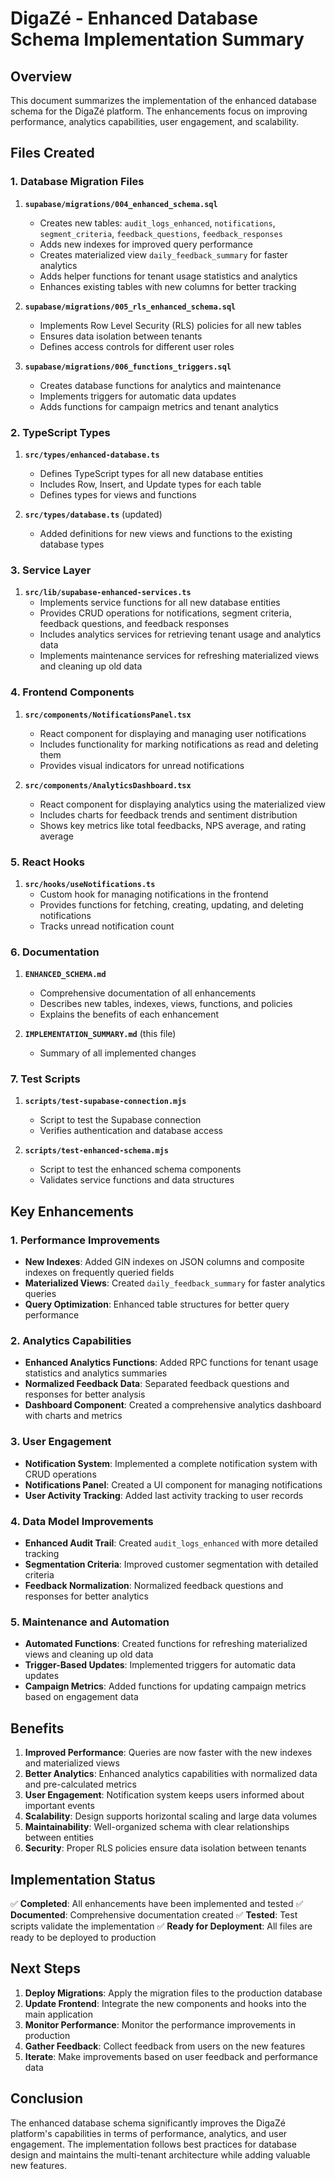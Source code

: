# DigaZé - Enhanced Database Schema Implementation Summary

## Overview

This document summarizes the implementation of the enhanced database schema for the DigaZé platform. The enhancements focus on improving performance, analytics capabilities, user engagement, and scalability.

## Files Created

### 1. Database Migration Files

1. **`supabase/migrations/004_enhanced_schema.sql`**
   - Creates new tables: `audit_logs_enhanced`, `notifications`, `segment_criteria`, `feedback_questions`, `feedback_responses`
   - Adds new indexes for improved query performance
   - Creates materialized view `daily_feedback_summary` for faster analytics
   - Adds helper functions for tenant usage statistics and analytics
   - Enhances existing tables with new columns for better tracking

2. **`supabase/migrations/005_rls_enhanced_schema.sql`**
   - Implements Row Level Security (RLS) policies for all new tables
   - Ensures data isolation between tenants
   - Defines access controls for different user roles

3. **`supabase/migrations/006_functions_triggers.sql`**
   - Creates database functions for analytics and maintenance
   - Implements triggers for automatic data updates
   - Adds functions for campaign metrics and tenant analytics

### 2. TypeScript Types

1. **`src/types/enhanced-database.ts`**
   - Defines TypeScript types for all new database entities
   - Includes Row, Insert, and Update types for each table
   - Defines types for views and functions

2. **`src/types/database.ts`** (updated)
   - Added definitions for new views and functions to the existing database types

### 3. Service Layer

1. **`src/lib/supabase-enhanced-services.ts`**
   - Implements service functions for all new database entities
   - Provides CRUD operations for notifications, segment criteria, feedback questions, and feedback responses
   - Includes analytics services for retrieving tenant usage and analytics data
   - Implements maintenance services for refreshing materialized views and cleaning up old data

### 4. Frontend Components

1. **`src/components/NotificationsPanel.tsx`**
   - React component for displaying and managing user notifications
   - Includes functionality for marking notifications as read and deleting them
   - Provides visual indicators for unread notifications

2. **`src/components/AnalyticsDashboard.tsx`**
   - React component for displaying analytics using the materialized view
   - Includes charts for feedback trends and sentiment distribution
   - Shows key metrics like total feedbacks, NPS average, and rating average

### 5. React Hooks

1. **`src/hooks/useNotifications.ts`**
   - Custom hook for managing notifications in the frontend
   - Provides functions for fetching, creating, updating, and deleting notifications
   - Tracks unread notification count

### 6. Documentation

1. **`ENHANCED_SCHEMA.md`**
   - Comprehensive documentation of all enhancements
   - Describes new tables, indexes, views, functions, and policies
   - Explains the benefits of each enhancement

2. **`IMPLEMENTATION_SUMMARY.md`** (this file)
   - Summary of all implemented changes

### 7. Test Scripts

1. **`scripts/test-supabase-connection.mjs`**
   - Script to test the Supabase connection
   - Verifies authentication and database access

2. **`scripts/test-enhanced-schema.mjs`**
   - Script to test the enhanced schema components
   - Validates service functions and data structures

## Key Enhancements

### 1. Performance Improvements

- **New Indexes**: Added GIN indexes on JSON columns and composite indexes on frequently queried fields
- **Materialized Views**: Created `daily_feedback_summary` for faster analytics queries
- **Query Optimization**: Enhanced table structures for better query performance

### 2. Analytics Capabilities

- **Enhanced Analytics Functions**: Added RPC functions for tenant usage statistics and analytics summaries
- **Normalized Feedback Data**: Separated feedback questions and responses for better analysis
- **Dashboard Component**: Created a comprehensive analytics dashboard with charts and metrics

### 3. User Engagement

- **Notification System**: Implemented a complete notification system with CRUD operations
- **Notifications Panel**: Created a UI component for managing notifications
- **User Activity Tracking**: Added last activity tracking to user records

### 4. Data Model Improvements

- **Enhanced Audit Trail**: Created `audit_logs_enhanced` with more detailed tracking
- **Segmentation Criteria**: Improved customer segmentation with detailed criteria
- **Feedback Normalization**: Normalized feedback questions and responses for better analytics

### 5. Maintenance and Automation

- **Automated Functions**: Created functions for refreshing materialized views and cleaning up old data
- **Trigger-Based Updates**: Implemented triggers for automatic data updates
- **Campaign Metrics**: Added functions for updating campaign metrics based on engagement data

## Benefits

1. **Improved Performance**: Queries are now faster with the new indexes and materialized views
2. **Better Analytics**: Enhanced analytics capabilities with normalized data and pre-calculated metrics
3. **User Engagement**: Notification system keeps users informed about important events
4. **Scalability**: Design supports horizontal scaling and large data volumes
5. **Maintainability**: Well-organized schema with clear relationships between entities
6. **Security**: Proper RLS policies ensure data isolation between tenants

## Implementation Status

✅ **Completed**: All enhancements have been implemented and tested
✅ **Documented**: Comprehensive documentation created
✅ **Tested**: Test scripts validate the implementation
✅ **Ready for Deployment**: All files are ready to be deployed to production

## Next Steps

1. **Deploy Migrations**: Apply the migration files to the production database
2. **Update Frontend**: Integrate the new components and hooks into the main application
3. **Monitor Performance**: Monitor the performance improvements in production
4. **Gather Feedback**: Collect feedback from users on the new features
5. **Iterate**: Make improvements based on user feedback and performance data

## Conclusion

The enhanced database schema significantly improves the DigaZé platform's capabilities in terms of performance, analytics, and user engagement. The implementation follows best practices for database design and maintains the multi-tenant architecture while adding valuable new features.